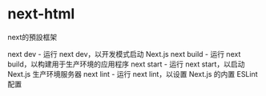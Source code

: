 # next-html
next的預設框架


next dev - 运行 next dev，以开发模式启动 Next.js
next build - 运行 next build，以构建用于生产环境的应用程序
next start - 运行 next start，以启动 Next.js 生产环境服务器
next lint - 运行 next lint，以设置 Next.js 的内置 ESLint 配置
